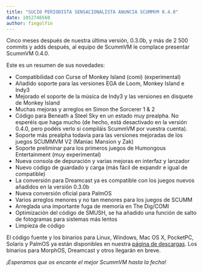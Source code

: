 ```yaml
---
title: "SUCIO PERIODISTA SENSACIONALISTA ANUNCIA SCUMMVM 0.4.0"
date: 1052746560
author: fingolfin
---
```


Cinco meses después de nuestra última versión, 0.3.0b, y más de 2 500 commits y adds después, al equipo de ScummVM le complace presentar ScummVM 0.4.0.

Este es un resumen de sus novedades:

*   Compatibilidad con Curse of Monkey Island (comi) (experimental)
*   Añadido soporte para las versiones EGA de Loom, Monkey Island e Indy3
*   Mejorado el soporte de la música de Indy3 y las versiones en disquete de Monkey Island
*   Muchas mejoras y arreglos en Simon the Sorcerer 1 &amp; 2
*   Código para Beneath a Steel Sky en un estado muy prealpha. No esperéis que haga mucho (de hecho, está desactivado en la versión 0.4.0, pero podéis verlo si compiláis ScummVM por vuestra cuenta).
*   Soporte más prealpha todavía para las versiones mejoradas de los juegos SCUMMVM V2 (Maniac Mansion y Zak)
*   Soporte preliminar para los primeros juegos de Humongous Entertainment (muy experimental)
*   Nueva consola de depuración y varias mejoras en interfaz y lanzador
*   Nuevo código de guardado y carga (más fácil de expandir e igual de compatible)
*   La conversión para Dreamcast ya es compatible con los juegos nuevos añadidos en la versión 0.3.0b
*   Nueva conversión oficial para PalmOS
*   Varios arreglos menores y no tan menores para los juegos de SCUMM
*   Arreglada una importante fuga de memoria en The Dig/COMI
*   Optimización del código de SMUSH, se ha añadido una función de salto de fotogramas para sistemas más lentos
*   Limpieza de código

El código fuente y los binarios para Linux, Windows, Mac OS X, PocketPC, Solaris y PalmOS ya están disponibles en nuestra [página de descargas](/downloads/). Los binarios para MorphOS, Dreamcast y otros llegarán en breve.

*¡Esperamos que os encante el mejor ScummVM hasta la fecha!*
